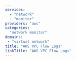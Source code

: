 ```yaml
---
services: 
  - "network"
  - "monitor"
providers: "aws"
categories: 
  "network monitor"
domains:
 - "virtual network"
title: "AWS VPC Flow Logs"
linkTitle: "AWS VPC Flow Logs"
---
```

